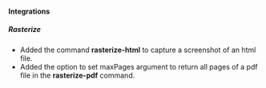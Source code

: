 
#### Integrations
##### Rasterize
- Added the command **rasterize-html** to capture a screenshot of an html file.
- Added the option to set maxPages argument to return all pages of a pdf file in the **rasterize-pdf** command.